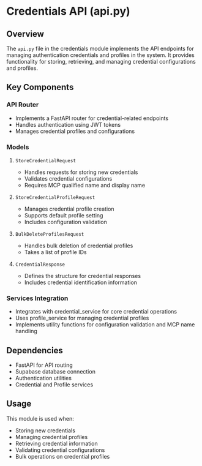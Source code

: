 # Credentials API (api.py)

## Overview
The `api.py` file in the credentials module implements the API endpoints for managing authentication credentials and profiles in the system. It provides functionality for storing, retrieving, and managing credential configurations and profiles.

## Key Components

### API Router
- Implements a FastAPI router for credential-related endpoints
- Handles authentication using JWT tokens
- Manages credential profiles and configurations

### Models
1. `StoreCredentialRequest`
   - Handles requests for storing new credentials
   - Validates credential configurations
   - Requires MCP qualified name and display name

2. `StoreCredentialProfileRequest`
   - Manages credential profile creation
   - Supports default profile setting
   - Includes configuration validation

3. `BulkDeleteProfilesRequest`
   - Handles bulk deletion of credential profiles
   - Takes a list of profile IDs

4. `CredentialResponse`
   - Defines the structure for credential responses
   - Includes credential identification information

### Services Integration
- Integrates with credential_service for core credential operations
- Uses profile_service for managing credential profiles
- Implements utility functions for configuration validation and MCP name handling

## Dependencies
- FastAPI for API routing
- Supabase database connection
- Authentication utilities
- Credential and Profile services

## Usage
This module is used when:
- Storing new credentials
- Managing credential profiles
- Retrieving credential information
- Validating credential configurations
- Bulk operations on credential profiles

